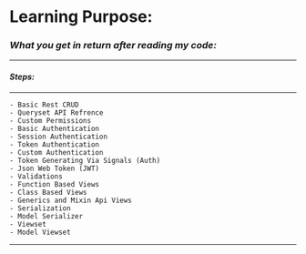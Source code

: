 # Learning Purpose:

###  _**What you get in return after reading my code:**_

---
#### _**Steps:**_
---
    - Basic Rest CRUD
    - Queryset API Refrence
    - Custom Permissions
    - Basic Authentication
    - Session Authentication
    - Token Authentication
    - Custom Authentication
    - Token Generating Via Signals (Auth)
    - Json Web Token (JWT)
    - Validations
    - Function Based Views
    - Class Based Views
    - Generics and Mixin Api Views
    - Serialization
    - Model Serializer
    - Viewset
    - Model Viewset
---